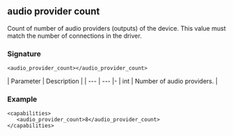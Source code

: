 ## audio provider count

Count of number of audio providers (outputs) of the device. This value must match the number of connections in the driver.


### Signature

`<audio_provider_count></audio_provider_count>`


| Parameter | Description |
| --- | --- |-
| int | Number of audio providers. |


### Example

```
<capabilities>
   <audio_provider_count>8</audio_provider_count>
</capabilities>
```
